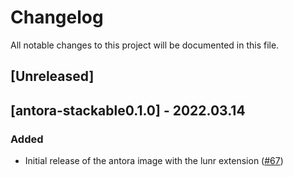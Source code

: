# Changelog

All notable changes to this project will be documented in this file.

## [Unreleased]

## [antora-stackable0.1.0] - 2022.03.14

### Added

- Initial release of the antora image with the lunr extension ([#67])

[#67]: https://github.com/stackabletech/docker-images/pull/67

